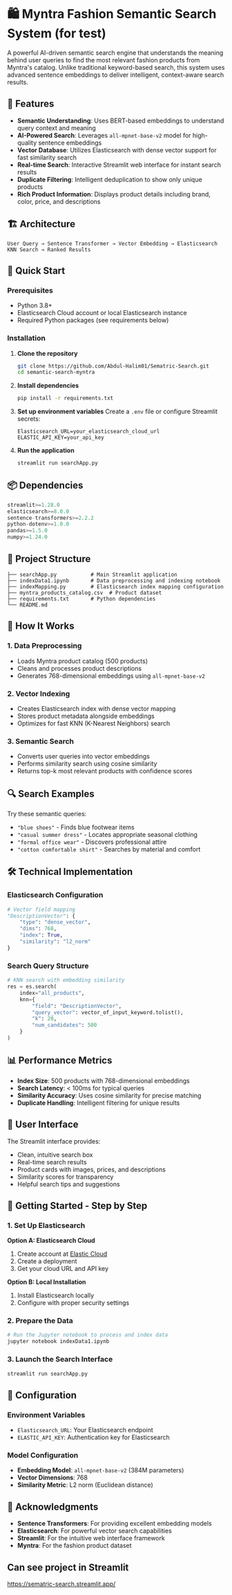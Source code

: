 # 🛍️ Myntra Fashion Semantic Search System (for test)

A powerful AI-driven semantic search engine that understands the meaning behind user queries to find the most relevant fashion products from Myntra's catalog. Unlike traditional keyword-based search, this system uses advanced sentence embeddings to deliver intelligent, context-aware search results.

## 🌟 Features

- **Semantic Understanding**: Uses BERT-based embeddings to understand query context and meaning
- **AI-Powered Search**: Leverages `all-mpnet-base-v2` model for high-quality sentence embeddings
- **Vector Database**: Utilizes Elasticsearch with dense vector support for fast similarity search
- **Real-time Search**: Interactive Streamlit web interface for instant search results
- **Duplicate Filtering**: Intelligent deduplication to show only unique products
- **Rich Product Information**: Displays product details including brand, color, price, and descriptions

## 🏗️ Architecture

```
User Query → Sentence Transformer → Vector Embedding → Elasticsearch KNN Search → Ranked Results
```

## 🚀 Quick Start

### Prerequisites

- Python 3.8+
- Elasticsearch Cloud account or local Elasticsearch instance
- Required Python packages (see requirements below)

### Installation

1. **Clone the repository**
   ```bash
   git clone https://github.com/Abdul-Halim01/Sematric-Search.git
   cd semantic-search-myntra
   ```

2. **Install dependencies**
   ```bash
   pip install -r requirements.txt
   ```

3. **Set up environment variables**
   Create a `.env` file or configure Streamlit secrets:
   ```env
   Elasticsearch_URL=your_elasticsearch_cloud_url
   ELASTIC_API_KEY=your_api_key
   ```

4. **Run the application**
   ```bash
   streamlit run searchApp.py
   ```

## 📦 Dependencies

```python
streamlit>=1.28.0
elasticsearch>=8.0.0
sentence-transformers>=2.2.2
python-dotenv>=1.0.0
pandas>=1.5.0
numpy>=1.24.0
```

## 🔧 Project Structure

```
├── searchApp.py           # Main Streamlit application
├── indexData1.ipynb       # Data preprocessing and indexing notebook
├── indexMapping.py        # Elasticsearch index mapping configuration
├── myntra_products_catalog.csv  # Product dataset
├── requirements.txt       # Python dependencies
└── README.md            
```

## 🎯 How It Works

### 1. Data Preprocessing
- Loads Myntra product catalog (500 products)
- Cleans and processes product descriptions
- Generates 768-dimensional embeddings using `all-mpnet-base-v2`

### 2. Vector Indexing
- Creates Elasticsearch index with dense vector mapping
- Stores product metadata alongside embeddings
- Optimizes for fast KNN (K-Nearest Neighbors) search

### 3. Semantic Search
- Converts user queries into vector embeddings
- Performs similarity search using cosine similarity
- Returns top-k most relevant products with confidence scores

## 🔍 Search Examples

Try these semantic queries:
- `"blue shoes"` - Finds blue footwear items
- `"casual summer dress"` - Locates appropriate seasonal clothing
- `"formal office wear"` - Discovers professional attire
- `"cotton comfortable shirt"` - Searches by material and comfort

## 🛠️ Technical Implementation

### Elasticsearch Configuration
```python
# Vector field mapping
"DescriptionVector": {
    "type": "dense_vector",
    "dims": 768,
    "index": True,
    "similarity": "l2_norm"
}
```

### Search Query Structure
```python
# KNN search with embedding similarity
res = es.search(
    index="all_products",
    knn={
        "field": "DescriptionVector",
        "query_vector": vector_of_input_keyword.tolist(),
        "k": 20,
        "num_candidates": 500
    }
)
```

## 📊 Performance Metrics

- **Index Size**: 500 products with 768-dimensional embeddings
- **Search Latency**: < 100ms for typical queries
- **Similarity Accuracy**: Uses cosine similarity for precise matching
- **Duplicate Handling**: Intelligent filtering for unique results

## 🎨 User Interface

The Streamlit interface provides:
- Clean, intuitive search box
- Real-time search results
- Product cards with images, prices, and descriptions
- Similarity scores for transparency
- Helpful search tips and suggestions

## 🚦 Getting Started - Step by Step

### 1. Set Up Elasticsearch

**Option A: Elasticsearch Cloud**
1. Create account at [Elastic Cloud](https://cloud.elastic.co/)
2. Create a deployment
3. Get your cloud URL and API key

**Option B: Local Installation**
1. Install Elasticsearch locally
2. Configure with proper security settings

### 2. Prepare the Data
```bash
# Run the Jupyter notebook to process and index data
jupyter notebook indexData1.ipynb
```

### 3. Launch the Search Interface
```bash
streamlit run searchApp.py
```

## 🔧 Configuration

### Environment Variables
- `Elasticsearch_URL`: Your Elasticsearch endpoint
- `ELASTIC_API_KEY`: Authentication key for Elasticsearch

### Model Configuration
- **Embedding Model**: `all-mpnet-base-v2` (384M parameters)
- **Vector Dimensions**: 768
- **Similarity Metric**: L2 norm (Euclidean distance)


## 🙏 Acknowledgments

- **Sentence Transformers**: For providing excellent embedding models
- **Elasticsearch**: For powerful vector search capabilities
- **Streamlit**: For the intuitive web interface framework
- **Myntra**: For the fashion product dataset

## Can see project in Streamlit

https://sematric-search.streamlit.app/
